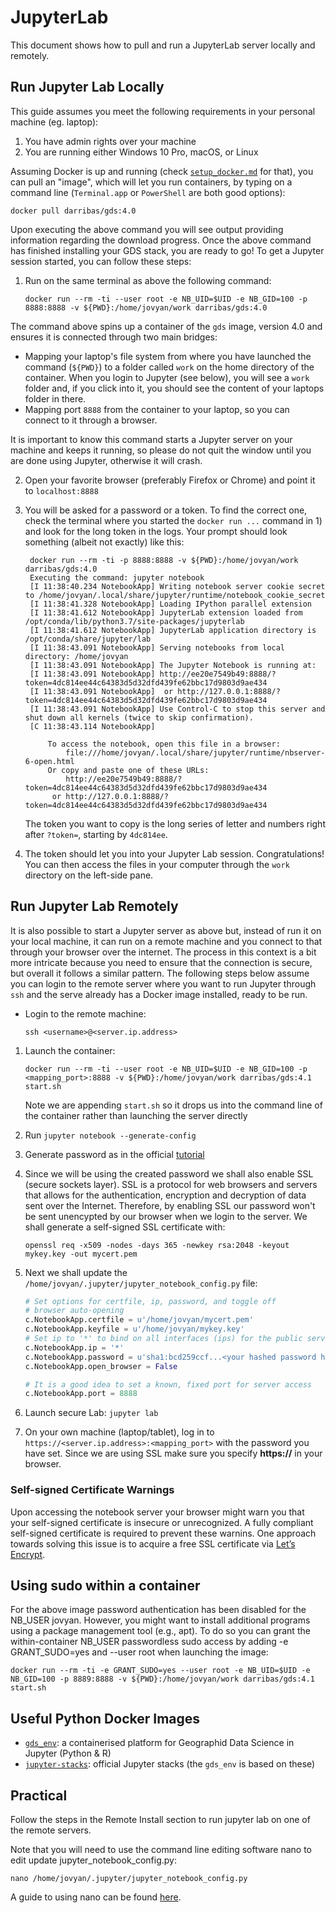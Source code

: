# JupyterLab

This document shows how to pull and run a JupyterLab server locally and
remotely.

## Run Jupyter Lab Locally

This guide assumes you meet the following requirements in your personal
machine (eg. laptop):

1. You have admin rights over your machine
1. You are running either Windows 10 Pro, macOS, or Linux

Assuming Docker is up and running (check [`setup_docker.md`](setup_docker.md)
for that), you can pull an "image", which will let you
run containers, by typing on a command line (`Terminal.app` or `PowerShell`
are both good options):

```
docker pull darribas/gds:4.0
```

Upon executing the above command you will see output providing information regarding the download progress. 
Once the above command has finished installing your GDS stack, you are ready to go! 
To get a Jupyter session started, you can follow these steps:

1. Run on the same terminal as above the following command:

    ```shell
    docker run --rm -ti --user root -e NB_UID=$UID -e NB_GID=100 -p 8888:8888 -v ${PWD}:/home/jovyan/work darribas/gds:4.0
    ```

The command above spins up a container of the `gds` image, version 4.0 and
ensures it is connected through two main bridges:

- Mapping your laptop's file system from where you have launched the
   command (`${PWD}`) to a folder called `work` on the home directory of
   the container. When you login to Jupyter (see below), you will see a
   `work` folder and, if you click into it, you should see the content of
   your laptops folder in there.
- Mapping port `8888` from the container to your laptop, so you can
   connect to it through a browser.

It is important to know this command starts a Jupyter server on your machine and keeps it running, so please do not quit the window until you are
done using Jupyter, otherwise it will crash.

2. Open your favorite browser (preferably Firefox or Chrome) and point it to
   `localhost:8888`
3. You will be asked for a password or a token. To find the correct one, check
   the terminal where you started the `docker run ...` command in 1) and look
   for the long token in the logs. Your prompt should look something (albeit
   not exactly) like this:

   ```shell
    docker run --rm -ti -p 8888:8888 -v ${PWD}:/home/jovyan/work darribas/gds:4.0
    Executing the command: jupyter notebook
    [I 11:38:40.234 NotebookApp] Writing notebook server cookie secret to /home/jovyan/.local/share/jupyter/runtime/notebook_cookie_secret
    [I 11:38:41.328 NotebookApp] Loading IPython parallel extension
    [I 11:38:41.612 NotebookApp] JupyterLab extension loaded from /opt/conda/lib/python3.7/site-packages/jupyterlab
    [I 11:38:41.612 NotebookApp] JupyterLab application directory is /opt/conda/share/jupyter/lab
    [I 11:38:43.091 NotebookApp] Serving notebooks from local directory: /home/jovyan
    [I 11:38:43.091 NotebookApp] The Jupyter Notebook is running at:
    [I 11:38:43.091 NotebookApp] http://ee20e7549b49:8888/?token=4dc814ee44c64383d5d32dfd439fe62bbc17d9803d9ae434
    [I 11:38:43.091 NotebookApp]  or http://127.0.0.1:8888/?token=4dc814ee44c64383d5d32dfd439fe62bbc17d9803d9ae434
    [I 11:38:43.091 NotebookApp] Use Control-C to stop this server and shut down all kernels (twice to skip confirmation).
    [C 11:38:43.114 NotebookApp]

        To access the notebook, open this file in a browser:
            file:///home/jovyan/.local/share/jupyter/runtime/nbserver-6-open.html
        Or copy and paste one of these URLs:
            http://ee20e7549b49:8888/?token=4dc814ee44c64383d5d32dfd439fe62bbc17d9803d9ae434
         or http://127.0.0.1:8888/?token=4dc814ee44c64383d5d32dfd439fe62bbc17d9803d9ae434
   ```

   The token you want to copy is the long series of letter and numbers right
   after `?token=`, starting by `4dc814ee`.
4. The token should let you into your Jupyter Lab session. Congratulations!
   You can then access the files in your computer through the `work` directory
   on the left-side pane.

## Run Jupyter Lab Remotely

It is also possible to start a Jupyter server as above but, instead of run it
on your local machine, it can run on a remote machine and you connect to that
through your browser over the internet. The process in this context is a bit
more intricate because you need to ensure that the connection is secure, but
overall it follows a similar pattern. The following steps below assume you can
login to the remote server where you want to run Jupyter through `ssh` and the
serve already has a Docker image installed, ready to be run.

- Login to the remote machine:

    ```
    ssh <username>@<server.ip.address>
    ```

1. Launch the container:

    ```shell
    docker run --rm -ti --user root -e NB_UID=$UID -e NB_GID=100 -p <mapping_port>:8888 -v ${PWD}:/home/jovyan/work darribas/gds:4.1 start.sh  
    ```
    
    Note we are appending `start.sh` so it drops us into
    the command line of the container rather than launching the server directly

1. Run `jupyter notebook --generate-config`
1. Generate password as in the official [tutorial](http://jupyter-notebook.readthedocs.io/en/stable/public_server.html#preparing-a-hashed-password)
1. Since we will be using the created password we shall also enable SSL (secure sockets layer). SSL is a protocol for web browsers and servers that allows for the authentication, encryption and decryption of data sent over the Internet. Therefore, by enabling SSL our password won't be sent unencypted by our browser when we login to the server. We shall generate a self-signed SSL certificate with:

    ```shell
    openssl req -x509 -nodes -days 365 -newkey rsa:2048 -keyout mykey.key -out mycert.pem
    ```
1. Next we shall update the `/home/jovyan/.jupyter/jupyter_notebook_config.py` file:

    ```python
    # Set options for certfile, ip, password, and toggle off
    # browser auto-opening
    c.NotebookApp.certfile = u'/home/jovyan/mycert.pem'
    c.NotebookApp.keyfile = u'/home/jovyan/mykey.key'
    # Set ip to '*' to bind on all interfaces (ips) for the public server
    c.NotebookApp.ip = '*'
    c.NotebookApp.password = u'sha1:bcd259ccf...<your hashed password here>'
    c.NotebookApp.open_browser = False

    # It is a good idea to set a known, fixed port for server access
    c.NotebookApp.port = 8888
    ```
1. Launch secure Lab: `jupyter lab`
1. On your own machine (laptop/tablet), log in to `https://<server.ip.address>:<mapping_port>` with the password you have set. Since we are using SSL make sure you specify **https://** in your browser. 

### Self-signed Certificate Warnings

Upon accessing the notebook server your browser might warn you that your self-signed certificate is 
insecure or unrecognized. A fully compliant self-signed certificate is required to prevent these warnins. 
One approach towards solving this issue is to acquire a free SSL certificate via 
[Let’s Encrypt](https://jupyter-notebook.readthedocs.io/en/stable/public_server.html#using-let-s-encrypt). 

## Using sudo within a container

For the above image password authentication has been disabled for the NB\_USER jovyan. However, you might want to install additional programs using a package management tool (e.g., apt). To do so you can grant the within-container NB\_USER passwordless sudo access by adding -e GRANT\_SUDO=yes and --user root when launching the image:

```shell
docker run --rm -ti -e GRANT_SUDO=yes --user root -e NB_UID=$UID -e NB_GID=100 -p 8889:8888 -v ${PWD}:/home/jovyan/work darribas/gds:4.1 start.sh  
```

## Useful Python Docker Images

- [`gds_env`](https://github.com/darribas/gds_env): a containerised platform
  for Geographid Data Science in Jupyter (Python & R)
- [`jupyter-stacks`](https://github.com/jupyter/docker-stacks): official
  Jupyter stacks (the `gds_env` is based on these)

## Practical

Follow the steps in the Remote Install section to run jupyter lab on one of the remote servers.

Note that you will need to use the command line editing software nano to edit update jupyter_notebook_config.py:


```shell
nano /home/jovyan/.jupyter/jupyter_notebook_config.py
```

A guide to using nano can be found [here](https://www.howtogeek.com/howto/42980/the-beginners-guide-to-nano-the-linux-command-line-text-editor/). 
